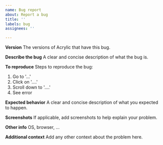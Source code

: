 ```yaml
---
name: Bug report
about: Report a bug
title: ''
labels: bug
assignees: ''

---
```


**Version**
The versions of Acrylic that have this bug.

**Describe the bug**
A clear and concise description of what the bug is.

**To reproduce**
Steps to reproduce the bug:
1. Go to '...'
2. Click on '....'
3. Scroll down to '....'
4. See error

**Expected behavior**
A clear and concise description of what you expected to happen.

**Screenshots**
If applicable, add screenshots to help explain your problem.

**Other info**
OS, browser, ...

**Additional context**
Add any other context about the problem here.
